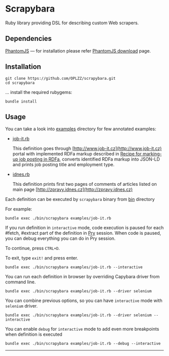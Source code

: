 # Scrapybara

Ruby library providing DSL for describing custom Web scrapers.

## Dependencies

[PhantomJS](http://phantomjs.org/) &mdash; for installation please refer [PhantomJS download](http://phantomjs.org/download.html) page.

## Installation

    git clone https://github.com/OPLZZ/scrapybara.git
    cd scrapybara

... install the required rubygems:

    bundle install

## Usage

You can take a look into [examples](https://github.com/OPLZZ/scrapybara/tree/master/examples) directory for few annotated examples:

* [job-it.rb](https://github.com/OPLZZ/scrapybara/tree/master/examples/job-it.rb)

  This definition goes through [http://www.job-it.cz](http://www.job-it.cz) portal with implemented RDFa markup described in [Recipe for marking-up job posting in RDFa](https://github.com/OPLZZ/data-modelling/wiki/RDFa-Recipe-English), converts identified RDFa markup into JSON-LD and prints job posting title and employment type.

* [idnes.rb](https://github.com/OPLZZ/scrapybara/tree/master/examples/idnes.rb)
  
  This definition prints first two pages of comments of articles listed on main page [http://zpravy.idnes.cz](http://zpravy.idnes.cz)

Each definition can be executed by `scrapybara` binary from [bin](https://github.com/OPLZZ/scrapybara/tree/master/bin) directory

For example:

    bundle exec ./bin/scrapybara examples/job-it.rb

If you run definition in `interactive` mode, code execution is paused for each #fetch, #extract part of the definition in [Pry](https://github.com/pry/pry/) session. When code is paused, you can debug everything you can do in Pry session.

To continue, press `CTRL+D`.

To exit, type `exit!` and press enter.

    bundle exec ./bin/scrapybara examples/job-it.rb --interactive

You can run each definition in browser by overriding Capybara driver from command line.

    bundle exec ./bin/scrapybara examples/job-it.rb --driver selenium

You can combine previous options, so you can have `interactive` mode with `selenium` driver.

    bundle exec ./bin/scrapybara examples/job-it.rb --driver selenium --interactive

You can enable `debug` for `interactive` mode to add even more breakpoints when definition is executed

    bundle exec ./bin/scrapybara examples/job-it.rb --debug --interactive

----
